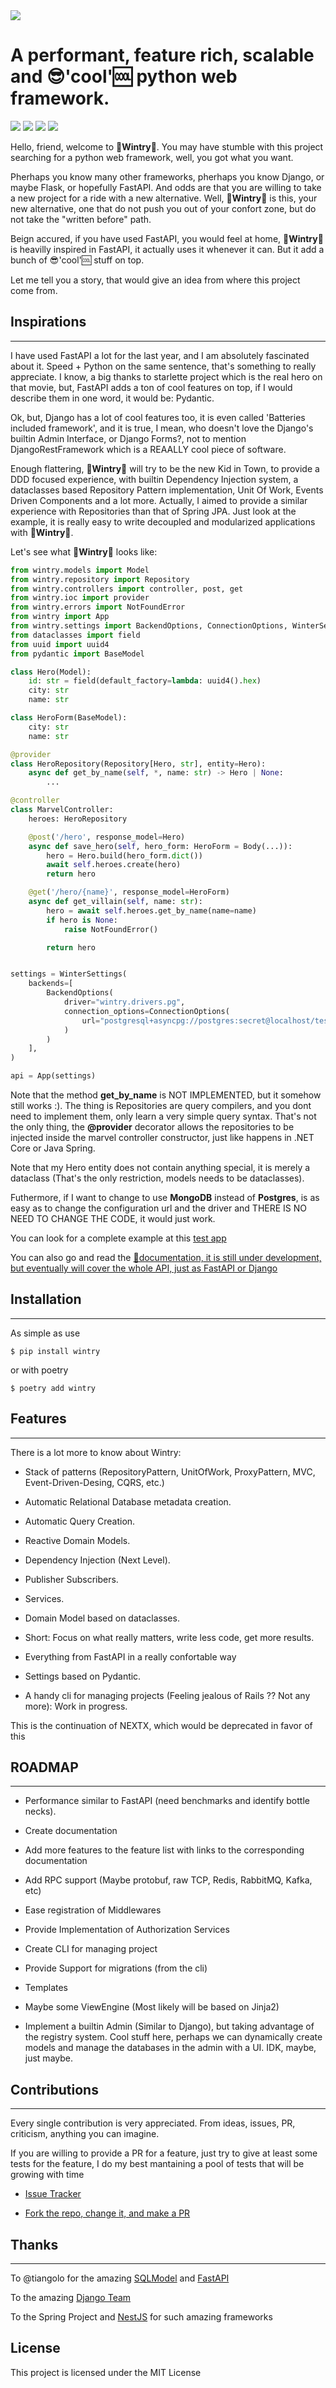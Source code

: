 <img src="docs/img/logo.jpg" />

# A performant, feature rich, scalable and 😎'cool'🆒 python web framework.




![](https://img.shields.io/static/v1?label=code&message=python&color=<blue>&style=plastic&logo=github&logoColor=4ec9b0)
![](https://img.shields.io/static/v1?label=web&message=framework&color=<blue>&style=plastic&logo=github&logoColor=4ec9b0)
![](https://img.shields.io/static/v1?label=Tests&message=Passing&color=<blue>&style=plastic&logo=github&logoColor=4ec9b0)
![](https://img.shields.io/static/v1?label=pypi%20package&message=v0.1.0&color=<blue>&style=plastic&logo=github&logoColor=4ec9b0)


Hello, friend, welcome to 🐧**Wintry**🐧. You may have stumble with this project searching
for a python web framework, well, you got what you want.

Pherhaps you know many other frameworks, pherhaps you know Django, or maybe Flask,
or hopefully FastAPI. And odds are that you are willing to take a new project for a
ride with a new alternative. Well, 🐧**Wintry**🐧 is this, your new alternative, one that
do not push you out of your confort zone, but do not take the "written before" path.

Beign accured, if you have used FastAPI, you would feel at home, 🐧**Wintry**🐧 is heavilly
inspired in FastAPI, it actually uses it whenever it can. But it add a bunch of 
😎'cool'🆒 stuff on top.

Let me tell you a story, that would give an idea from where this project come from.

## Inspirations
---------------

I have used FastAPI a lot for the last year, and I am absolutely fascinated about it.
Speed + Python on the same sentence, that's something to really appreciate. I know, a big
thanks to starlette project which is the real hero on that movie, but, FastAPI adds a ton
of cool features on top, if I would describe them in one word, it would be: Pydantic.

Ok, but, Django has a lot of cool features too, it is even called 'Batteries included
framework', and it is true, I mean, who doesn't love the Django's builtin Admin Interface,
or Django Forms?, not to mention DjangoRestFramework which is a REAALLY cool piece of software.

Enough flattering, 🐧**Wintry**🐧 will try to be the new Kid in Town, to provide a DDD
focused experience, with builtin Dependency Injection system, a dataclasses based
Repository Pattern implementation, Unit Of Work, Events Driven Components and a lot more.
Actually, I aimed to provide a similar experience with Repositories than that of
Spring JPA. Just look at the example, it is really easy to write decoupled and modularized applications with 🐧**Wintry**🐧.

Let's see what 🐧**Wintry**🐧 looks like:

```python
from wintry.models import Model
from wintry.repository import Repository
from wintry.controllers import controller, post, get
from wintry.ioc import provider
from wintry.errors import NotFoundError
from wintry import App
from wintry.settings import BackendOptions, ConnectionOptions, WinterSettings
from dataclasses import field
from uuid import uuid4
from pydantic import BaseModel

class Hero(Model):
    id: str = field(default_factory=lambda: uuid4().hex)
    city: str
    name: str

class HeroForm(BaseModel):
    city: str
    name: str

@provider
class HeroRepository(Repository[Hero, str], entity=Hero):
    async def get_by_name(self, *, name: str) -> Hero | None:
        ...

@controller
class MarvelController:
    heroes: HeroRepository

    @post('/hero', response_model=Hero)
    async def save_hero(self, hero_form: HeroForm = Body(...)):
        hero = Hero.build(hero_form.dict())
        await self.heroes.create(hero)
        return hero

    @get('/hero/{name}', response_model=HeroForm)
    async def get_villain(self, name: str):
        hero = await self.heroes.get_by_name(name=name)
        if hero is None:
            raise NotFoundError()

        return hero


settings = WinterSettings(
    backends=[
        BackendOptions(
            driver="wintry.drivers.pg",
            connection_options=ConnectionOptions(
                url="postgresql+asyncpg://postgres:secret@localhost/tests"
            )
        )
    ],
)

api = App(settings)
```

Note that the method **get_by_name** is NOT IMPLEMENTED, but it somehow still works :). The thing is Repositories are query compilers,
and you dont need to implement them, only learn a very simple
query syntax. That's not the only thing, the **@provider** decorator
allows the repositories to be injected inside the marvel controller
constructor, just like happens in .NET Core or Java Spring.

Note that my Hero entity does not contain anything special, it is merely a dataclass (That's the only restriction, models needs to be dataclasses).

Futhermore, if I want to change to use **MongoDB** instead of **Postgres**, is as easy as
to change the configuration url and the driver 
and THERE IS NO NEED TO CHANGE THE CODE,
it would just work.

You can look for a complete example at this [test app](https://github.com/adriangs1996/wintry/tree/master/tuto)

You can also go and read the [📜documentation, it is still under development, but eventually will cover the whole API, just as FastAPI or Django](https://adriangs1996.github.io/wintry)

## Installation
---------------
As simple as use

```
$ pip install wintry
```

or with poetry

```
$ poetry add wintry
```

## Features
-----------
There is a lot more to know about Wintry:

* Stack of patterns (RepositoryPattern, UnitOfWork, ProxyPattern,
MVC, Event-Driven-Desing,
CQRS, etc.)

* Automatic Relational Database metadata creation.

* Automatic Query Creation.

* Reactive Domain Models.

* Dependency Injection (Next Level).

* Publisher Subscribers.

* Services.

* Domain Model based on dataclasses.

* Short: Focus on what really matters, write less code, get more results.

* Everything from FastAPI in a really confortable way

* Settings based on Pydantic.

* A handy cli for managing projects (Feeling jealous of Rails ?? Not any more): Work in progress.


This is the continuation of NEXTX, which would be deprecated
in favor of this

## ROADMAP
----------
* Performance similar to FastAPI (need benchmarks and identify bottle necks).

* Create documentation

* Add more features to the feature list with links to
the corresponding documentation

* Add RPC support (Maybe protobuf, raw TCP, Redis, RabbitMQ, Kafka, etc)

* Ease registration of Middlewares

* Provide Implementation of Authorization Services

* Create CLI for managing project

* Provide Support for migrations (from the cli)

* Templates

* Maybe some ViewEngine (Most likely will be based on Jinja2)

* Implement a builtin Admin (Similar to Django), but taking advantage of the registry system.
Cool stuff here, perhaps we can dynamically create models and manage the databases in the admin
with a UI. IDK, maybe, just maybe.

## Contributions
----------------

Every single contribution is very appreciated. From ideas, issues,
PR, criticism, anything you can imagine.

If you are willing to provide a PR for a feature, just try to
give at least some tests for the feature, I do my best
mantaining a pool of tests that will be growing with time

- [Issue Tracker](https://github.com/adriangs1996/wintry/issues)

- [Fork the repo, change it, and make a PR](https://github.com/adriangs1996/wintry)

## Thanks
--------
To @tiangolo for the amazing [SQLModel](https://github.com/tiangolo/sqlmodel) and [FastAPI](https://github.com/tiangolo/fastapi)

To the amazing [Django Team](https://github.com/django/django)

To the Spring Project and [NestJS](https://nestjs.com/) for such amazing frameworks


License
-------

This project is licensed under the MIT License